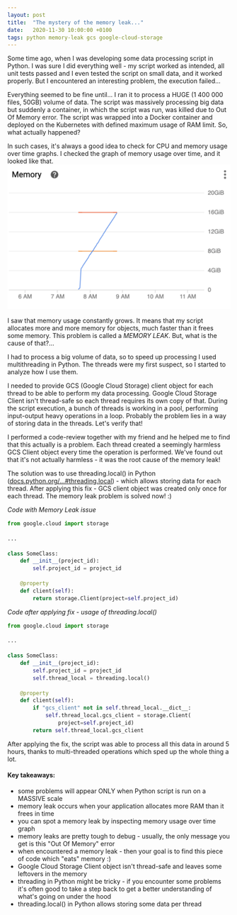 ```yaml
---
layout: post
title:  "The mystery of the memory leak..."
date:   2020-11-30 10:00:00 +0100
tags: python memory-leak gcs google-cloud-storage
---
```

Some time ago, when I was developing some data processing script in Python. I was sure I did everything well - my script worked as intended, all unit tests passed and I even tested the script on small data, and it worked properly. But I encountered an interesting problem, the execution failed...

Everything seemed to be fine until... I ran it to process a HUGE (1 400 000 files, 50GB) volume of data. The script was massively processing big data but suddenly a container, in which the script was run, was killed due to Out Of Memory error. The script was wrapped into a Docker container and deployed on the Kubernetes with defined maximum usage of RAM limit. So, what actually happened?

In such cases, it's always a good idea to check for CPU and memory usage over time graphs.
I checked the graph of memory usage over time, and it looked like that.
![image](/assets/images/memory_usage_over_time.png "memory usage over time")

I saw that memory usage constantly grows. It means that my script allocates more and more memory for objects, much faster than it frees some memory. This problem is called a *MEMORY LEAK*. But, what is the cause of that?...

I had to process a big volume of data, so to speed up processing I used multithreading in Python. The threads were my first suspect, so I started to analyze how I use them.

I needed to provide GCS (Google Cloud Storage) client object for each thread to be able to perform my data processing. Google Cloud Storage Client isn't thread-safe so each thread requires its own copy of that. During the script execution, a bunch of threads is working in a pool, performing input-output heavy operations in a loop. Probably the problem lies in a way of storing data in the threads. Let's verify that!

I performed a code-review together with my friend and he helped me to find that this actually is a problem. 
Each thread created a seemingly harmless GCS Client object every time the operation is performed. We've found out that it's not actually harmless - it was the root cause of the memory leak!

The solution was to use threading.local() in Python ([docs.python.org/...#threading.local](https://docs.python.org/3.8/library/threading.html#threading.local)) - which allows storing data for each thread. After applying this fix - GCS client object was created only once for each thread. The memory leak problem is solved now! :)

*Code with Memory Leak issue*
```python
from google.cloud import storage

...

class SomeClass:
    def __init__(project_id):
        self.project_id = project_id

    @property
    def client(self):
        return storage.Client(project=self.project_id)
```

*Code after applying fix - usage of threading.local()*
```python
from google.cloud import storage

...

class SomeClass:
    def __init__(project_id):
        self.project_id = project_id
        self.thread_local = threading.local()

    @property
    def client(self):
        if "gcs_client" not in self.thread_local.__dict__:
            self.thread_local.gcs_client = storage.Client(
                project=self.project_id)
        return self.thread_local.gcs_client
```


After applying the fix, the script was able to process all this data in around 5 hours, thanks to multi-threaded operations which sped up the whole thing a lot. 

#### Key takeaways:
- some problems will appear ONLY when Python script is run on a MASSIVE scale
- memory leak occurs when your application allocates more RAM than it frees in time
- you can spot a memory leak by inspecting memory usage over time graph
- memory leaks are pretty tough to debug - usually, the only message you get is this "Out Of Memory" error
- when encountered a memory leak - then your goal is to find this piece of code which "eats" memory :)
- Google Cloud Storage Client object isn't thread-safe and leaves some leftovers in the memory
- threading in Python might be tricky - if you encounter some problems it's often good to take a step back to get a better understanding of what's going on under the hood
- threading.local() in Python allows storing some data per thread
